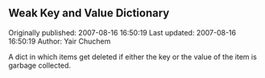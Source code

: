 ## Weak Key and Value Dictionary

Originally published: 2007-08-16 16:50:19
Last updated: 2007-08-16 16:50:19
Author: Yair Chuchem

A dict in which items get deleted if either the key or the value of the item is garbage collected.